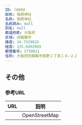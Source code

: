 ```yaml
---
ID: l66Od
総称: 稲荷神社
名称: 稲荷神社
名称読み: null
別名: null
都道府県: 大阪府
区域: 四條畷市
緯度: 34.7329824
経度: 135.6492069
郵便番号: 5750021
住所: 大阪府四條畷市南野２丁目１８−２２
---
```


## その他

### 参考URL

| URL | 説明          |
| --- | ------------- |
|     | OpenStreetMap |
